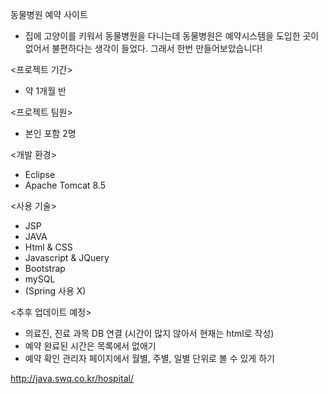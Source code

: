 동물병원 예약 사이트
- 집에 고양이를 키워서 동물병원을 다니는데 동물병원은 예약시스템을 도입한 곳이 없어서 불편하다는 생각이 들었다.
그래서 한번 만들어보았습니다!

<프로젝트 기간>
- 약 1개월 반

<프로젝트 팀원>
- 본인 포함 2명

<개발 환경>
- Eclipse
- Apache Tomcat 8.5

<사용 기술>
- JSP
- JAVA
- Html & CSS
- Javascript & JQuery
- Bootstrap
- mySQL
- (Spring 사용 X)

<추후 업데이트 예정>
- 의료진, 진료 과목 DB 연결 (시간이 많지 않아서 현재는 html로 작성)
- 예약 완료된 시간은 목록에서 없애기
- 예약 확인 관리자 페이지에서 월별, 주별, 일별 단위로 볼 수 있게 하기

http://java.swq.co.kr/hospital/
